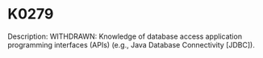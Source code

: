 # K0279
Description: WITHDRAWN: Knowledge of database access application programming interfaces (APIs) (e.g., Java Database Connectivity [JDBC]).
